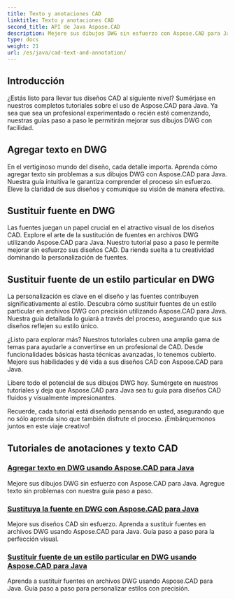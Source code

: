 ```yaml
---
title: Texto y anotaciones CAD
linktitle: Texto y anotaciones CAD
second_title: API de Java Aspose.CAD
description: Mejore sus dibujos DWG sin esfuerzo con Aspose.CAD para Java. Domine la adición y sustitución de fuentes en archivos DWG. Guías paso a paso para la perfección visual.
type: docs
weight: 21
url: /es/java/cad-text-and-annotation/
---
```


## Introducción 

¿Estás listo para llevar tus diseños CAD al siguiente nivel? Sumérjase en nuestros completos tutoriales sobre el uso de Aspose.CAD para Java. Ya sea que sea un profesional experimentado o recién esté comenzando, nuestras guías paso a paso le permitirán mejorar sus dibujos DWG con facilidad.

## Agregar texto en DWG

En el vertiginoso mundo del diseño, cada detalle importa. Aprenda cómo agregar texto sin problemas a sus dibujos DWG con Aspose.CAD para Java. Nuestra guía intuitiva le garantiza comprender el proceso sin esfuerzo. Eleve la claridad de sus diseños y comunique su visión de manera efectiva.

## Sustituir fuente en DWG

Las fuentes juegan un papel crucial en el atractivo visual de los diseños CAD. Explore el arte de la sustitución de fuentes en archivos DWG utilizando Aspose.CAD para Java. Nuestro tutorial paso a paso le permite mejorar sin esfuerzo sus diseños CAD. Da rienda suelta a tu creatividad dominando la personalización de fuentes.

## Sustituir fuente de un estilo particular en DWG

La personalización es clave en el diseño y las fuentes contribuyen significativamente al estilo. Descubra cómo sustituir fuentes de un estilo particular en archivos DWG con precisión utilizando Aspose.CAD para Java. Nuestra guía detallada lo guiará a través del proceso, asegurando que sus diseños reflejen su estilo único.

¿Listo para explorar más? Nuestros tutoriales cubren una amplia gama de temas para ayudarle a convertirse en un profesional de CAD. Desde funcionalidades básicas hasta técnicas avanzadas, lo tenemos cubierto. Mejore sus habilidades y dé vida a sus diseños CAD con Aspose.CAD para Java.

Libere todo el potencial de sus dibujos DWG hoy. Sumérgete en nuestros tutoriales y deja que Aspose.CAD para Java sea tu guía para diseños CAD fluidos y visualmente impresionantes.

Recuerde, cada tutorial está diseñado pensando en usted, asegurando que no sólo aprenda sino que también disfrute el proceso. ¡Embárquemonos juntos en este viaje creativo!
## Tutoriales de anotaciones y texto CAD
### [Agregar texto en DWG usando Aspose.CAD para Java](./add-text-in-dwg/)
Mejore sus dibujos DWG sin esfuerzo con Aspose.CAD para Java. Agregue texto sin problemas con nuestra guía paso a paso.
### [Sustituya la fuente en DWG con Aspose.CAD para Java](./substitute-font-in-dwg/)
Mejore sus diseños CAD sin esfuerzo. Aprenda a sustituir fuentes en archivos DWG usando Aspose.CAD para Java. Guía paso a paso para la perfección visual.
### [Sustituir fuente de un estilo particular en DWG usando Aspose.CAD para Java](./substitute-font-of-particular-style-in-dwg/)
Aprenda a sustituir fuentes en archivos DWG usando Aspose.CAD para Java. Guía paso a paso para personalizar estilos con precisión.